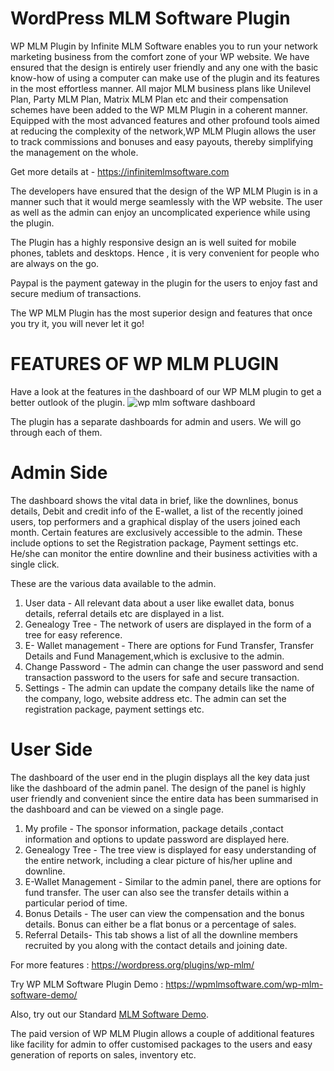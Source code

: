# WordPress MLM Software Plugin

WP MLM Plugin by Infinite MLM Software enables you to run your network marketing business from the comfort zone of your WP website. We have ensured that the design is entirely user friendly and any one with the basic know-how of using a computer can make use of the plugin and its features in the most effortless manner. All major MLM business plans like Unilevel Plan, Party MLM Plan, Matrix MLM Plan etc and their compensation schemes have been added to the WP MLM Plugin in a coherent manner. Equipped with the most advanced features and  other profound tools aimed at reducing the complexity of the network,WP MLM Plugin allows the user to track commissions and bonuses and easy payouts, thereby simplifying the management on the whole. 

Get more details at - https://infinitemlmsoftware.com

The developers have ensured that the design of the WP MLM Plugin is in a manner such that it would merge seamlessly with the WP website. The user as well as the admin can enjoy an uncomplicated experience while using the plugin.

The Plugin has a highly responsive design an is well suited for mobile phones, tablets and desktops. Hence , it is very convenient for people who are always on the go.

Paypal is the payment gateway in the plugin for the users to enjoy fast and secure medium of transactions.

The WP MLM Plugin has the most superior design and features that once you try it, you will never let it go!

# FEATURES OF WP MLM PLUGIN
Have a look at the features in the dashboard of our WP MLM plugin to get a better outlook of the plugin.
![wp mlm software dashboard](https://user-images.githubusercontent.com/41327270/43835082-2778297e-9b2e-11e8-8c9b-e4aba55fbdd7.png)

The plugin has a separate dashboards for admin and users. We will go through each of them.
# Admin Side 
The dashboard shows the vital data in brief, like the downlines, bonus details, Debit and credit info of the E-wallet, a list of the recently joined users, top performers and a graphical display of the users joined each month. Certain features are exclusively accessible to the admin. These include options to set the Registration package, Payment settings etc. He/she can monitor the entire downline and their business activities with a single click.

These are the various data available to the admin.
1. User data - All relevant data about a user like ewallet data, bonus details, referral details etc are displayed in a list.
2. Genealogy Tree - The network of users are displayed in the form of a tree for easy reference. 
3. E- Wallet management - There are options for Fund Transfer, Transfer Details and Fund Management,which is exclusive to the admin.
4. Change Password - The admin can change the user password and send transaction password to the users for safe and secure transaction.
5. Settings - The admin can update the company details like the name of the company, logo, website address etc. The admin can set the registration package, payment settings etc.

# User Side
The dashboard of the user end in the plugin displays all the key data just like the dashboard of the admin panel. The design of the panel is highly user friendly and convenient since the entire data has been summarised in the dashboard and can be viewed on a single page. 
1. My profile - The sponsor information, package details ,contact information and options to update password are displayed here.
2. Genealogy Tree -  The tree view is displayed for easy understanding of the entire network, including a clear picture of his/her upline and downline.
3. E-Wallet Management -  Similar to the admin panel, there are options for fund transfer. The user can also see the transfer details within a particular period of time.
4. Bonus Details - The user can view the compensation and the bonus details. Bonus can either be a flat bonus or a percentage of sales.
5. Referral Details- This tab shows a list of all the downline members recruited by you along with the contact details and joining date.

For more features : https://wordpress.org/plugins/wp-mlm/

Try WP MLM Software Plugin Demo : https://wpmlmsoftware.com/wp-mlm-software-demo/ 

Also, try out our Standard [MLM Software Demo](https://infinitemlmsoftware.com/preset-demo.php).

The paid version of WP MLM Plugin allows a couple of additional features like facility for admin to offer customised packages to the users and easy generation of reports on sales, inventory etc.





